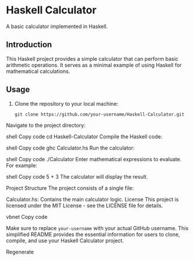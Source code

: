 # Haskell Calculator

A basic calculator implemented in Haskell.

## Introduction

This Haskell project provides a simple calculator that can perform basic arithmetic operations. It serves as a minimal example of using Haskell for mathematical calculations.

## Usage

1. Clone the repository to your local machine:

   ```shell
   git clone https://github.com/your-username/Haskell-Calculator.git
Navigate to the project directory:

shell
Copy code
cd Haskell-Calculator
Compile the Haskell code:

shell
Copy code
ghc Calculator.hs
Run the calculator:

shell
Copy code
./Calculator
Enter mathematical expressions to evaluate. For example:

shell
Copy code
5 + 3
The calculator will display the result.

Project Structure
The project consists of a single file:

Calculator.hs: Contains the main calculator logic.
License
This project is licensed under the MIT License - see the LICENSE file for details.

vbnet
Copy code

Make sure to replace `your-username` with your actual GitHub username. This simplified README provides the essential information for users to clone, compile, and use your Haskell Calculator project.





Regenerate
